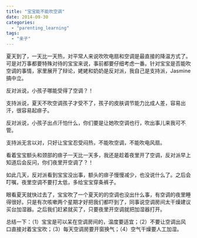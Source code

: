 ```yaml
---
title: "宝宝能不能吹空调"
date: 2014-09-30
categories: 
  - "parenting_learning"
tags: 
  - "亲子"
---
```


夏天到了，一天比一天热，对平常人来说吹吹电扇和空调是最直接的降温方式了。可是对万事都要特殊对待的宝宝来说，事前都要仔细考虑一番。针对宝宝是否能吹空调的事情，家里展开了辩论，姥姥和奶奶是反对派，我自己是支持派，Jasmine搞中立。

反对派说，小孩子哪能受得了空调？！

支持派说，夏天不吹空调孩子才受不了，孩子的皮肤调节能力比成人差，容易出汗，很容易起痱子。

反对派说，小孩子出点汗怕什么，你们要是让她吹空调也行，吹出事儿来我可不管。

支持派无言以对，只好让宝宝忍受闷热，不能吹空调，不能吹电风扇。

看着宝宝额头和颈部的痱子一天比一天多，我还是趁着夜里开了空调，反对派早上知道后会反问，你们夜里开空调了？！

如此几天，反对派看到宝宝没出事，额头的痱子慢慢减少，也没说什么了。之后会叮嘱，夜里空调不要打太低，多给宝宝穿条裤子。

眼看夏天就快过去了，宝宝吹了一个夏天的的空调也没出什么事，有空调的夜里睡得很好。只是有次咳嗽两个星期才好把我们都吓到了，同事说空调房间太干燥建议买台加湿器。之后我们赶紧就买了，只要夜里开空调就把加湿器打开。

总结一下：（1）宝宝是可以呆在空调房间的，温度要适宜；（2）不要让空调出风口直接对着宝宝吹；（3）每天空调房要开窗换气；（4）空气干燥要人工加湿。

